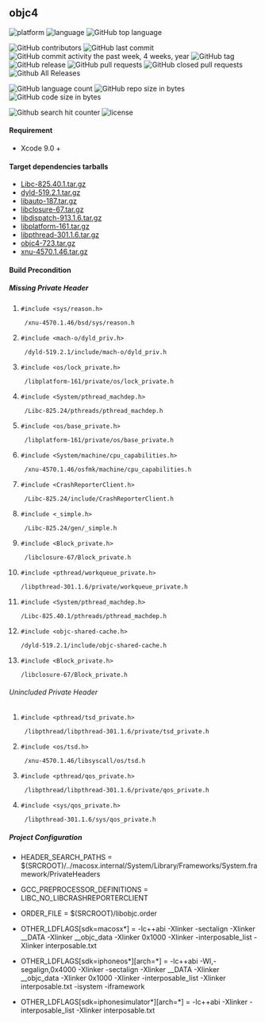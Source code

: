 ## objc4

![platform](https://img.shields.io/badge/platform-macOS-orange.svg)
![language](https://img.shields.io/badge/language-Objective--C%2B%2B-ff69b4.svg)
![GitHub top language](https://img.shields.io/github/languages/top/showxu/objc4.svg)


![GitHub contributors](https://img.shields.io/github/contributors/showxu/objc4.svg)
![GitHub last commit](https://img.shields.io/github/last-commit/showxu/objc4.svg)
![GitHub commit activity the past week, 4 weeks, year](https://img.shields.io/github/commit-activity/w/showxu/objc4.svg)
![GitHub tag](https://img.shields.io/github/tag/showxu/objc4.svg)
![GitHub release](https://img.shields.io/github/release/showxu/objc4.svg)
![GitHub pull requests](https://img.shields.io/github/issues-pr/showxu/objc4.svg)
![GitHub closed pull requests](https://img.shields.io/github/issues-pr-closed-raw/showxu/objc4.svg)
![Github All Releases](https://img.shields.io/github/downloads/showxu/objc4/total.svg)


![GitHub language count](https://img.shields.io/github/languages/count/showxu/objc4.svg)
![GitHub repo size in bytes](https://img.shields.io/github/repo-size/showxu/objc4.svg)
![GitHub code size in bytes](https://img.shields.io/github/languages/code-size/showxu/objc4.svg)

![Github search hit counter](https://img.shields.io/github/search/showxu/objc4/goto.svg)
![license](https://img.shields.io/github/license/showxu/objc4.svg)

#### Requirement 

- Xcode 9.0 +

#### Target dependencies tarballs

- [Libc-825.40.1.tar.gz](https://opensource.apple.com/tarballs/Libc/Libc-825.24.tar.gz)
- [dyld-519.2.1.tar.gz](https://opensource.apple.com/tarballs/dyld/dyld-519.2.1.tar.gz)
- [libauto-187.tar.gz](https://opensource.apple.com/tarballs/libauto/libauto-187.tar.gz)
- [libclosure-67.tar.gz](https://opensource.apple.com/tarballs/libclosure/libclosure-67.tar.gz)
- [libdispatch-913.1.6.tar.gz](https://opensource.apple.com/tarballs/libdispatch/libdispatch-913.1.6.tar.gz)
- [libplatform-161.tar.gz](https://opensource.apple.com/tarballs/libplatform/libplatform-161.tar.gz)
- [libpthread-301.1.6.tar.gz](https://opensource.apple.com/tarballs/libpthread/libpthread-301.1.6.tar.gz)
- [objc4-723.tar.gz](https://opensource.apple.com/tarballs/objc4/objc4-723.tar.gz)
- [xnu-4570.1.46.tar.gz](https://opensource.apple.com/tarballs/xnu/xnu-4570.1.46.tar.gz)


#### Build Precondition

##### Missing Private Header 

1. `#include <sys/reason.h>`

        /xnu-4570.1.46/bsd/sys/reason.h

2. `#include <mach-o/dyld_priv.h>`

        /dyld-519.2.1/include/mach-o/dyld_priv.h

3. `#include <os/lock_private.h>`

        /libplatform-161/private/os/lock_private.h

4. `#include <System/pthread_machdep.h>`

        /Libc-825.24/pthreads/pthread_machdep.h

5. `#include <os/base_private.h>`

        /libplatform-161/private/os/base_private.h

6. `#include <System/machine/cpu_capabilities.h>` 

        /xnu-4570.1.46/osfmk/machine/cpu_capabilities.h

7. `#include <CrashReporterClient.h>` 

        /Libc-825.24/include/CrashReporterClient.h

8. `#include <_simple.h>`

        /Libc-825.24/gen/_simple.h

9. `#include <Block_private.h>`

        /libclosure-67/Block_private.h

10. `#include <pthread/workqueue_private.h>`

        /libpthread-301.1.6/private/workqueue_private.h

11. `#include <System/pthread_machdep.h>`

        /Libc-825.40.1/pthreads/pthread_machdep.h

12. `#include <objc-shared-cache.h>`

        /dyld-519.2.1/include/objc-shared-cache.h

13. `#include <Block_private.h>`
    
        /libclosure-67/Block_private.h


###### Unincluded Private Header

1. `#include <pthread/tsd_private.h>`
        
        /libpthread/libpthread-301.1.6/private/tsd_private.h

2. `#include <os/tsd.h>`

        /xnu-4570.1.46/libsyscall/os/tsd.h


3. `#include <pthread/qos_private.h>`

        /libpthread/libpthread-301.1.6/private/qos_private.h

4. `#include <sys/qos_private.h>`

        /libpthread-301.1.6/sys/qos_private.h
        

##### Project Configuration

- HEADER_SEARCH_PATHS = $(SRCROOT)/../macosx.internal/System/Library/Frameworks/System.framework/PrivateHeaders

- GCC_PREPROCESSOR_DEFINITIONS = LIBC_NO_LIBCRASHREPORTERCLIENT

- ORDER_FILE = $(SRCROOT)/libobjc.order

- OTHER_LDFLAGS[sdk=macosx*] = -lc++abi -Xlinker -sectalign -Xlinker __DATA -Xlinker __objc_data -Xlinker 0x1000 -Xlinker -interposable_list -Xlinker interposable.txt

- OTHER_LDFLAGS[sdk=iphoneos*][arch=*] = -lc++abi -Wl,-segalign,0x4000 -Xlinker -sectalign -Xlinker __DATA -Xlinker __objc_data -Xlinker 0x1000 -Xlinker -interposable_list -Xlinker interposable.txt -isystem -iframework
- OTHER_LDFLAGS[sdk=iphonesimulator*][arch=*] = -lc++abi -Xlinker -interposable_list -Xlinker interposable.txt
